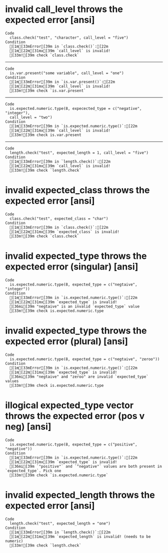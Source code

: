 # invalid call_level throws the expected error [ansi]

    Code
      class.check("test", "character", call_level = "five")
    Condition
      [1m[33mError[39m in `class.check()`:[22m
      [1m[22m[31mx[39m `call_level` is invalid!
      [33m![39m check `class.check`

---

    Code
      is.var.present("some variable", call_level = "one")
    Condition
      [1m[33mError[39m in `is.var.present()`:[22m
      [1m[22m[31mx[39m `call_level` is invalid!
      [33m![39m check `is.var.present`

---

    Code
      is.expected.numeric.type(8, expecected_type = c("negative", "integer"),
      call_level = "two")
    Condition
      [1m[33mError[39m in `is.expected.numeric.type()`:[22m
      [1m[22m[31mx[39m `call_level` is invalid!
      [33m![39m check is.var.present

---

    Code
      length.check("test", expected_length = 1, call_level = "five")
    Condition
      [1m[33mError[39m in `length.check()`:[22m
      [1m[22m[31mx[39m `call_level` is invalid!
      [33m![39m check `length.check`

# invalid expected_class throws the expected error [ansi]

    Code
      class.check("test", expected_class = "char")
    Condition
      [1m[33mError[39m in `class.check()`:[22m
      [1m[22m[31mx[39m `expected_class` is invalid!
      [33m![39m check `class.check`

# invalid expected_type throws the expected error (singular) [ansi]

    Code
      is.expected.numeric.type(8, expected_type = c("negtaive", "integer"))
    Condition
      [1m[33mError[39m in `is.expected.numeric.type()`:[22m
      [1m[22m[31mx[39m `expected_type` is invalid!
      [36mi[39m "negtaive" is an invalid `expected_type` value
      [33m![39m check is.expected.numeric.type

# invalid expected_type throws the expected error (plural) [ansi]

    Code
      is.expected.numeric.type(8, expected_type = c("negtaive", "zeroo"))
    Condition
      [1m[33mError[39m in `is.expected.numeric.type()`:[22m
      [1m[22m[31mx[39m `expected_type` is invalid!
      [36mi[39m "negtaive" and "zeroo" are invalid `expected_type` values
      [33m![39m check is.expected.numeric.type

# illogical expected_type vector throws the expected error (pos v neg) [ansi]

    Code
      is.expected.numeric.type(8, expected_type = c("positive", "negative"))
    Condition
      [1m[33mError[39m in `is.expected.numeric.type()`:[22m
      [1m[22m[31mx[39m `expected_type` is invalid!
      [36mi[39m `"positive"` and `"negative"` values are both present in `expected_type`. Pick one
      [33m![39m check `is.expected.numeric.type`

# invalid expected_length throws the expected error [ansi]

    Code
      length.check("test", expected_length = "one")
    Condition
      [1m[33mError[39m in `length.check()`:[22m
      [1m[22m[31mx[39m `expected_length` is invalid! (needs to be numeric)
      [33m![39m check `length.check`


